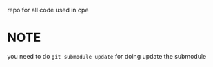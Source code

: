 repo for all code used in cpe

# NOTE
you need to do `git submodule update` for doing update the submodule
